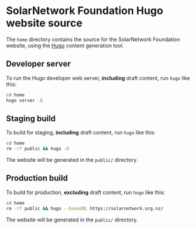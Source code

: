 # SolarNetwork Foundation Hugo website source

The `home` directory contains the source for the SolarNetwork Foundation
website, using the [Hugo][hugo] content generation tool.

## Developer server

To run the Hugo developer web server, **including** draft content, run `hugo`
like this:

```sh
cd home
hugo server -D
```

## Staging build

To build for staging, **including** draft content, run `hugo` like this:

```sh
cd home
rm -rf public && hugo -D
```

The website will be generated in the `public/` directory.

## Production build

To build for production, **excluding** draft content, run `hugo` like this:

```sh
cd home
rm -rf public && hugo --baseURL https://solarnetwork.org.nz/
```

The website will be generated in the `public/` directory.


 [hugo]: https://gohugo.io/
